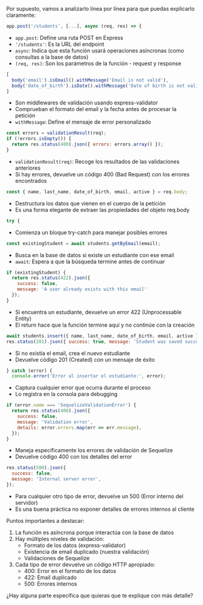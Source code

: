 Por supuesto, vamos a analizarlo línea por línea para que puedas explicarlo claramente:

```javascript
app.post('/students', [...], async (req, res) => {
```
- `app.post`: Define una ruta POST en Express
- `'/students'`: Es la URL del endpoint
- `async`: Indica que esta función usará operaciones asíncronas (como consultas a la base de datos)
- `(req, res)`: Son los parámetros de la función - request y response

```javascript
[
  body('email').isEmail().withMessage('Email is not valid'),
  body('date_of_birth').isDate().withMessage('Date of birth is not valid, must be YYYY-MM-DD'),
]
```
- Son middlewares de validación usando express-validator
- Comprueban el formato del email y la fecha antes de procesar la petición
- `withMessage`: Define el mensaje de error personalizado

```javascript
const errors = validationResult(req);
if (!errors.isEmpty()) {
  return res.status(400).json({ errors: errors.array() });
}
```
- `validationResult(req)`: Recoge los resultados de las validaciones anteriores
- Si hay errores, devuelve un código 400 (Bad Request) con los errores encontrados

```javascript
const { name, last_name, date_of_birth, email, active } = req.body;
```
- Destructura los datos que vienen en el cuerpo de la petición
- Es una forma elegante de extraer las propiedades del objeto req.body

```javascript
try {
```
- Comienza un bloque try-catch para manejar posibles errores

```javascript
const existingStudent = await students.getByEmail(email);
```
- Busca en la base de datos si existe un estudiante con ese email
- `await`: Espera a que la búsqueda termine antes de continuar

```javascript
if (existingStudent) {
  return res.status(422).json({
    success: false,
    message: 'A user already exists with this email'
  });
}
```
- Si encuentra un estudiante, devuelve un error 422 (Unprocessable Entity)
- El return hace que la función termine aquí y no continúe con la creación

```javascript
await students.insert({ name, last_name, date_of_birth, email, active });
res.status(201).json({ success: true, message: 'Student was saved successfully' });
```
- Si no existía el email, crea el nuevo estudiante
- Devuelve código 201 (Created) con un mensaje de éxito

```javascript
} catch (error) {
  console.error('Error al insertar el estudiante:', error);
```
- Captura cualquier error que ocurra durante el proceso
- Lo registra en la consola para debugging

```javascript
if (error.name === 'SequelizeValidationError') {
  return res.status(400).json({
    success: false,
    message: 'Validation error',
    details: error.errors.map(err => err.message),
  });
}
```
- Maneja específicamente los errores de validación de Sequelize
- Devuelve código 400 con los detalles del error

```javascript
res.status(500).json({
  success: false,
  message: 'Internal server error',
});
```
- Para cualquier otro tipo de error, devuelve un 500 (Error interno del servidor)
- Es una buena práctica no exponer detalles de errores internos al cliente

Puntos importantes a destacar:
1. La función es asíncrona porque interactúa con la base de datos
2. Hay múltiples niveles de validación:
   - Formato de los datos (express-validator)
   - Existencia de email duplicado (nuestra validación)
   - Validaciones de Sequelize
3. Cada tipo de error devuelve un código HTTP apropiado:
   - 400: Error en el formato de los datos
   - 422: Email duplicado
   - 500: Errores internos

¿Hay alguna parte específica que quieras que te explique con más detalle?